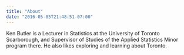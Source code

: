 ```yaml
---
title: "About"
date: "2016-05-05T21:48:51-07:00"
---
```


Ken Butler is a Lecturer in Statistics at the University of Toronto Scarborough, and Supervisor of Studies of the Applied Statistics Minor program there. He also likes exploring and learning about Toronto.